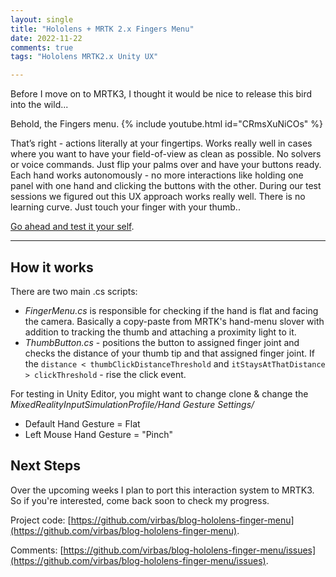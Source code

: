 ```yaml
---
layout: single
title: "Hololens + MRTK 2.x Fingers Menu"
date: 2022-11-22
comments: true
tags: "Hololens MRTK2.x Unity UX"

---
```


Before I move on to MRTK3, I thought it would be nice to release this bird into the wild...

Behold, the Fingers menu.
{% include youtube.html id="CRmsXuNiCOs" %}


That’s right - actions literally at your fingertips. Works really well in cases where you want to have your field-of-view as clean as possible. No solvers or voice commands. Just flip your palms over and have your buttons ready. Each hand works autonomously - no more interactions like holding one panel with one hand and clicking the buttons with the other. During our test sessions we figured out this UX approach works really well. There is no learning curve. Just touch your finger with your thumb..

[Go ahead and test it your self](https://github.com/virbas/blog-hololens-finger-menu).

----------------------

## How it works
There are two main .cs scripts:
- *FingerMenu.cs* is responsible for checking if the hand is flat and facing the camera. Basically a copy-paste from MRTK's hand-menu slover with addition to tracking the thumb and attaching a proximity light to it.
- *ThumbButton.cs* - positions the button to assigned finger joint and checks the distance of your thumb tip and that assigned finger joint. If the `distance < thumbClickDistanceThreshold` and `itStaysAtThatDistance > clickThreshold`  - rise the click event.

For testing in Unity Editor, you might want to change clone & change the *MixedRealityInputSimulationProfile/Hand Gesture Settings/*
- Default Hand Gesture = Flat
- Left Mouse Hand Gesture = "Pinch" 

## Next Steps
Over the upcoming weeks I plan to port this interaction system to MRTK3. So if you're interested, come back soon to check my progress.

Project code: [https://github.com/virbas/blog-hololens-finger-menu](https://github.com/virbas/blog-hololens-finger-menu).

Comments: [https://github.com/virbas/blog-hololens-finger-menu/issues](https://github.com/virbas/blog-hololens-finger-menu/issues).